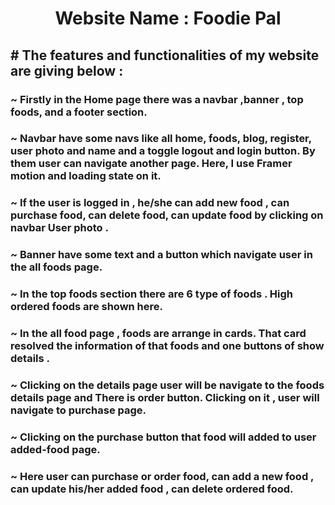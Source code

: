 <div align="center">
  <h1>Website Name : Foodie Pal</h1>
  <!-- <h2>Live link : https://vogue-verse-apparel-client.vercel.app/</h2> -->
</div>

## # The features and functionalities  of my website are giving below :

### ~ Firstly in the Home page there was a  navbar ,banner , top foods, and a footer section. 

### ~ Navbar have some navs like all home, foods, blog, register, user photo and name and a toggle logout and login button. By them user can navigate another page. Here, I use Framer motion and loading state on it.

### ~ If the user is logged in , he/she can add new food , can purchase food, can delete food, can update food by clicking on navbar User photo .

### ~ Banner have some text and a button which navigate user in the all foods page. 



### ~ In the top foods section there are 6 type of foods . High ordered foods are shown here.


### ~ In the all food page , foods are arrange in cards. That card resolved the information of that foods and one buttons of show details .

### ~ Clicking on the details page user will be navigate to the foods details page and There is order button. Clicking on it , user will navigate to purchase page.

### ~ Clicking on the purchase button that food will added to user added-food page.


### ~ Here user can purchase or order food, can add a new food , can update his/her added food , can delete ordered food.






